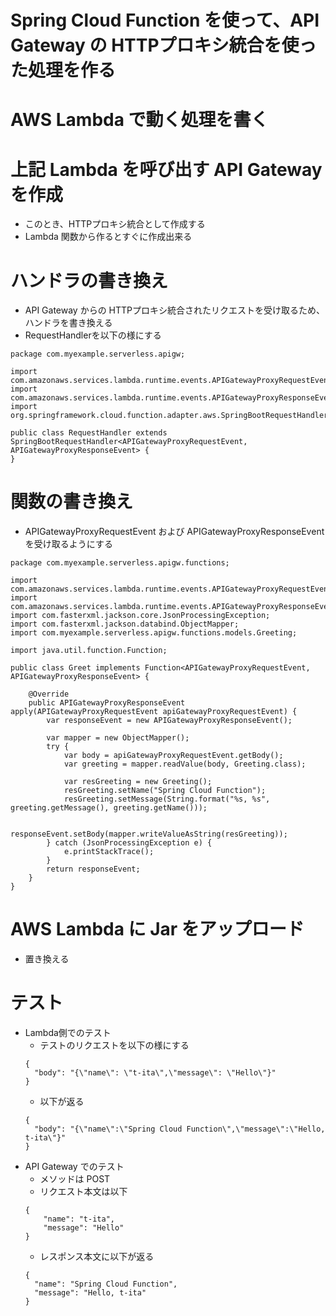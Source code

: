 # Spring Cloud Function を使って、API Gateway の HTTPプロキシ統合を使った処理を作る

# AWS Lambda で動く処理を書く

# 上記 Lambda を呼び出す API Gateway を作成
* このとき、HTTPプロキシ統合として作成する
* Lambda 関数から作るとすぐに作成出来る

# ハンドラの書き換え
* API Gateway からの HTTPプロキシ統合されたリクエストを受け取るため、ハンドラを書き換える
* RequestHandlerを以下の様にする
```
package com.myexample.serverless.apigw;

import com.amazonaws.services.lambda.runtime.events.APIGatewayProxyRequestEvent;
import com.amazonaws.services.lambda.runtime.events.APIGatewayProxyResponseEvent;
import org.springframework.cloud.function.adapter.aws.SpringBootRequestHandler;

public class RequestHandler extends SpringBootRequestHandler<APIGatewayProxyRequestEvent, APIGatewayProxyResponseEvent> {
}
```

# 関数の書き換え
* APIGatewayProxyRequestEvent および APIGatewayProxyResponseEvent を受け取るようにする
```
package com.myexample.serverless.apigw.functions;

import com.amazonaws.services.lambda.runtime.events.APIGatewayProxyRequestEvent;
import com.amazonaws.services.lambda.runtime.events.APIGatewayProxyResponseEvent;
import com.fasterxml.jackson.core.JsonProcessingException;
import com.fasterxml.jackson.databind.ObjectMapper;
import com.myexample.serverless.apigw.functions.models.Greeting;

import java.util.function.Function;

public class Greet implements Function<APIGatewayProxyRequestEvent, APIGatewayProxyResponseEvent> {

    @Override
    public APIGatewayProxyResponseEvent apply(APIGatewayProxyRequestEvent apiGatewayProxyRequestEvent) {
        var responseEvent = new APIGatewayProxyResponseEvent();

        var mapper = new ObjectMapper();
        try {
            var body = apiGatewayProxyRequestEvent.getBody();
            var greeting = mapper.readValue(body, Greeting.class);

            var resGreeting = new Greeting();
            resGreeting.setName("Spring Cloud Function");
            resGreeting.setMessage(String.format("%s, %s", greeting.getMessage(), greeting.getName()));

            responseEvent.setBody(mapper.writeValueAsString(resGreeting));
        } catch (JsonProcessingException e) {
            e.printStackTrace();
        }
        return responseEvent;
    }
}
```

# AWS Lambda に Jar をアップロード
* 置き換える

# テスト
* Lambda側でのテスト
  * テストのリクエストを以下の様にする
  ```
  {
    "body": "{\"name\": \"t-ita\",\"message\": \"Hello\"}"
  }
  ```
  * 以下が返る
  ```
  {
    "body": "{\"name\":\"Spring Cloud Function\",\"message\":\"Hello, t-ita\"}"
  }
  ```
* API Gateway でのテスト
  * メソッドは POST
  * リクエスト本文は以下
  ```
  {
      "name": "t-ita",
      "message": "Hello"
  }
  ```
  * レスポンス本文に以下が返る
  ```
  {
    "name": "Spring Cloud Function",
    "message": "Hello, t-ita"
  }
  ```

